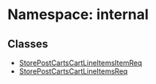 # Namespace: internal

## Classes

- [StorePostCartsCartLineItemsItemReq](../classes/internal-39.StorePostCartsCartLineItemsItemReq.md)
- [StorePostCartsCartLineItemsReq](../classes/internal-39.StorePostCartsCartLineItemsReq.md)
